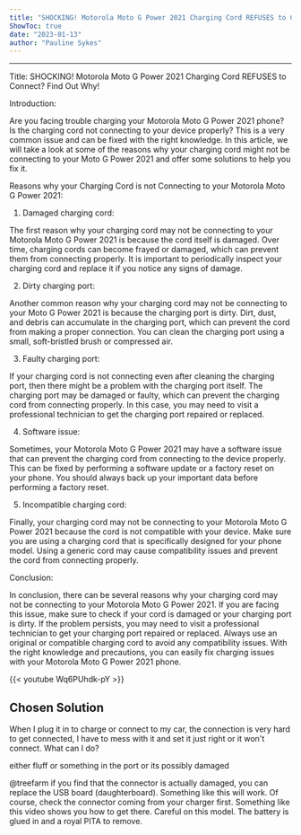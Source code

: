 ```yaml
---
title: "SHOCKING! Motorola Moto G Power 2021 Charging Cord REFUSES to Connect? Find Out Why!"
ShowToc: true 
date: "2023-01-13"
author: "Pauline Sykes"
---
```

*****
Title: SHOCKING! Motorola Moto G Power 2021 Charging Cord REFUSES to Connect? Find Out Why!

Introduction:

Are you facing trouble charging your Motorola Moto G Power 2021 phone? Is the charging cord not connecting to your device properly? This is a very common issue and can be fixed with the right knowledge. In this article, we will take a look at some of the reasons why your charging cord might not be connecting to your Moto G Power 2021 and offer some solutions to help you fix it.

Reasons why your Charging Cord is not Connecting to your Motorola Moto G Power 2021:

1. Damaged charging cord:

The first reason why your charging cord may not be connecting to your Motorola Moto G Power 2021 is because the cord itself is damaged. Over time, charging cords can become frayed or damaged, which can prevent them from connecting properly. It is important to periodically inspect your charging cord and replace it if you notice any signs of damage.

2. Dirty charging port:

Another common reason why your charging cord may not be connecting to your Moto G Power 2021 is because the charging port is dirty. Dirt, dust, and debris can accumulate in the charging port, which can prevent the cord from making a proper connection. You can clean the charging port using a small, soft-bristled brush or compressed air.

3. Faulty charging port:

If your charging cord is not connecting even after cleaning the charging port, then there might be a problem with the charging port itself. The charging port may be damaged or faulty, which can prevent the charging cord from connecting properly. In this case, you may need to visit a professional technician to get the charging port repaired or replaced.

4. Software issue:

Sometimes, your Motorola Moto G Power 2021 may have a software issue that can prevent the charging cord from connecting to the device properly. This can be fixed by performing a software update or a factory reset on your phone. You should always back up your important data before performing a factory reset.

5. Incompatible charging cord:

Finally, your charging cord may not be connecting to your Motorola Moto G Power 2021 because the cord is not compatible with your device. Make sure you are using a charging cord that is specifically designed for your phone model. Using a generic cord may cause compatibility issues and prevent the cord from connecting properly.

Conclusion:

In conclusion, there can be several reasons why your charging cord may not be connecting to your Motorola Moto G Power 2021. If you are facing this issue, make sure to check if your cord is damaged or your charging port is dirty. If the problem persists, you may need to visit a professional technician to get your charging port repaired or replaced. Always use an original or compatible charging cord to avoid any compatibility issues. With the right knowledge and precautions, you can easily fix charging issues with your Motorola Moto G Power 2021 phone.

{{< youtube Wq6PUhdk-pY >}} 



## Chosen Solution
 When I plug it in to charge or connect to my car, the connection is very hard to get connected, I have to mess with it and set it just right or it won't connect.  What can I do?

 either fluff or something in the port or its possibly damaged

 @treefarm if you find that the connector is actually damaged, you can replace the USB board (daughterboard). Something like this will work. Of course, check the connector coming from your charger first. Something like this video shows you how to get there. Careful on this model. The battery is glued in and a royal PITA to remove.




